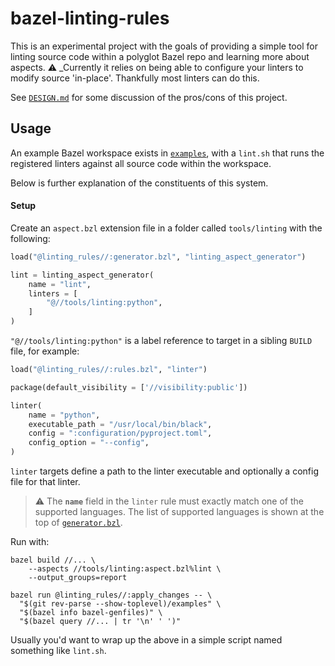 # bazel-linting-rules

This is an experimental project with the goals of providing a simple tool for linting source code within a polyglot Bazel repo
and learning more about aspects. ⚠️ _Currently it relies on being able to configure your linters to modify source 'in-place'. Thankfully most linters can do this.  

See [`DESIGN.md`](DESIGN.md) for some discussion of the pros/cons of this project. 

## Usage

An example Bazel workspace exists in [`examples`](/examples), with a `lint.sh` that runs the registered linters against 
all source code within the workspace.

Below is further explanation of the constituents of this system.

#### Setup

Create an `aspect.bzl` extension file in a folder called `tools/linting` with the following:

```python
load("@linting_rules//:generator.bzl", "linting_aspect_generator")

lint = linting_aspect_generator(
    name = "lint",
    linters = [
        "@//tools/linting:python",
    ]
)
```

`"@//tools/linting:python"` is a label reference to target in a sibling `BUILD` file, for example:

```python
load("@linting_rules//:rules.bzl", "linter")

package(default_visibility = ['//visibility:public'])

linter(
    name = "python",
    executable_path = "/usr/local/bin/black",
    config = ":configuration/pyproject.toml",
    config_option = "--config",
)
```

`linter` targets define a path to the linter executable and optionally a config file for that linter.

> ⚠️ The **`name`** field in the `linter` rule must exactly match one of the supported languages. The list of supported languages is 
> shown at the top of [`generator.bzl`](generator.bzl).

Run with: 

```shell script
bazel build //... \
    --aspects //tools/linting:aspect.bzl%lint \
    --output_groups=report

bazel run @linting_rules//:apply_changes -- \
  "$(git rev-parse --show-toplevel)/examples" \
  "$(bazel info bazel-genfiles)" \
  "$(bazel query //... | tr '\n' ' ')"

```

Usually you'd want to wrap up the above in a simple script named something like `lint.sh`.